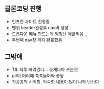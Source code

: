 ## 클론코딩 진행
- 인프런 사이트 진행중
- 맨위 header완성후 nav바 생성
- 드롭다운 메뉴 만드는데 엄청난 애를먹음...
- 두번째 nav창 까지 완료했음

## 그밖에
- TIL 하루 빼먹었다... 늦게나마 쓰는것
- git이 머리에 쏙쏙들어와 좋당
- 전공강의 시작함. 익숙한 내용이 많이 나와 반갑다
